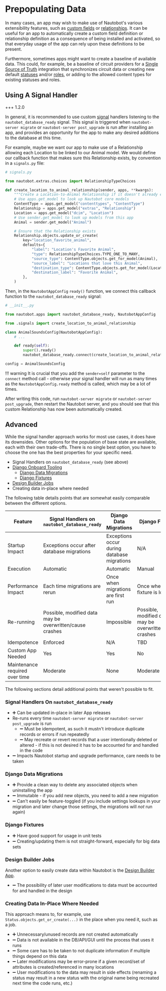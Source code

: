 # Prepopulating Data

In many cases, an app may wish to make use of Nautobot's various extensibility features, such as [custom fields](../../../../user-guide/platform-functionality/customfield.md) or [relationships](../../../../user-guide/platform-functionality/relationship.md). It can be useful for an app to automatically create a custom field definition or relationship definition as a consequence of being installed and activated, so that everyday usage of the app can rely upon these definitions to be present.

Furthermore, sometimes apps might want to create a baseline of available data. This could, for example, be a baseline of circuit providers for a [Single Source of Truth](https://docs.nautobot.com/projects/ssot/en/latest/) integration that synchronizes circuit data or creating new default [statuses](https://docs.nautobot.com/projects/core/en/stable/user-guide/platform-functionality/status/) and/or [roles](https://docs.nautobot.com/projects/core/en/stable/user-guide/platform-functionality/role/), or adding to the allowed content types for existing statuses and roles.

## Using A Signal Handler

+++ 1.2.0

In general, it is recommended to use custom [signal](https://docs.djangoproject.com/en/stable/topics/signals/) handlers listening to the `nautobot_database_ready` signal. This signal is triggered when `nautobot-server migrate` or `nautobot-server post_upgrade` is run after installing an app, and provides an opportunity for the app to make any desired additions to the database at this time.

For example, maybe we want our app to make use of a Relationship allowing each Location to be linked to our Animal model. We would define our callback function that makes sure this Relationship exists, by convention in a `signals.py` file:

```python
# signals.py

from nautobot.extras.choices import RelationshipTypeChoices

def create_location_to_animal_relationship(sender, apps, **kwargs):
    """Create a Location-to-Animal Relationship if it doesn't already exist."""
    # Use apps.get_model to look up Nautobot core models
    ContentType = apps.get_model("contenttypes", "ContentType")
    Relationship = apps.get_model("extras", "Relationship")
    Location = apps.get_model("dcim", "Location")
    # Use sender.get_model to look up models from this app
    Animal = sender.get_model("Animal")

    # Ensure that the Relationship exists
    Relationship.objects.update_or_create(
        key="location_favorite_animal",
        defaults={
            "label": "Location's Favorite Animal",
            "type": RelationshipTypeChoices.TYPE_ONE_TO_MANY,
            "source_type": ContentType.objects.get_for_model(Animal),
            "source_label": "Locations that love this Animal",
            "destination_type": ContentType.objects.get_for_model(Location),
            "destination_label": "Favorite Animal",
        },
    )
```

Then, in the `NautobotAppConfig` `ready()` function, we connect this callback function to the `nautobot_database_ready` signal:

```python
# __init__.py

from nautobot.apps import nautobot_database_ready, NautobotAppConfig

from .signals import create_location_to_animal_relationship

class AnimalSoundsConfig(NautobotAppConfig):
    # ...

    def ready(self):
        super().ready()
        nautobot_database_ready.connect(create_location_to_animal_relationship, sender=self)

config = AnimalSoundsConfig
```

!!! warning
    It is crucial that you add the `sender=self` parameter to the `connect` method call - otherwise your signal handler will run as many times as the `NautobotAppConfig.ready` method is called, which may be a lot of times.

After writing this code, run `nautobot-server migrate` or `nautobot-server post_upgrade`, then restart the Nautobot server, and you should see that this custom Relationship has now been automatically created.

## Advanced

While the signal handler approach works for most use cases, it does have its downsides. Other options for the population of base state are available, each with their own trade-offs. There is no single best option, you have to choose the one has the best properties for your specific need.

- Signal Handlers on `nautobot_database_ready` (see above)
- [Django Onboard Tooling](https://docs.djangoproject.com/en/4.2/howto/initial-data/)
    - [Django Data Migrations](https://docs.djangoproject.com/en/4.2/topics/migrations/#data-migrations)
    - [Django Fixtures](https://docs.djangoproject.com/en/4.2/topics/db/fixtures/#fixtures)
- [Design Builder Jobs](https://docs.nautobot.com/projects/design-builder/en/latest/)
- Creating data in-place where needed

The following table details points that are somewhat easily comparable between the different options.

| Feature           | Signal Handlers on `nautobot_database_ready`                                         | Django Data Migrations               | Django Fixtures                                                                      | Design Builder Jobs                                                                  | Creating Data In-place Where Needed                                                  |
|-------------------|--------------------------------------------------------------------------------------|--------------------------------------|--------------------------------------------------------------------------------------|--------------------------------------------------------------------------------------|--------------------------------------------------------------------------------------|
| Startup Impact    | Exceptions occur after database migrations                                                 | Exceptions occur during database migrations | N/A                                                                                  | N/A                                                                                  | N/A                                                                                  |
| Execution         | Automatic                                                                            | Automatic                            | Manual                                                                               | Manual                                                                               | Automatic                                                                            |
| Performance Impact | Each time migrations are rerun | Once when migrations are first run | Once when fixture is loaded | Each time design job is run | Each time the data is needed |
| Re-running        | Possible, modified data may be overwritten/cause crashes                             | Impossible                           | Possible, modified data may be overwritten/cause crashes                             | Possible, modified data may be overwritten/cause crashes                             | Possible, modified data may be overwritten/cause crashes                             |
| Idempotence       | Enforced                                                                             | N/A                                  | TBD                                                                                  | Possible                                                                             | Possible                                                                             |
| Custom App Needed | Yes                                                                                  | Yes                                  | No                                                                                   | No                                                                                   | No                                                                                   |
| Maintenance required over time | Moderate | None | Moderate | Moderate | High |

The following sections detail additional points that weren't possible to fit.

### Signal Handlers On `nautobot_database_ready`

- ➕ Can be updated in-place in later App releases
- Re-runs every time `nautobot-server migrate` or `nautobot-server post_upgrade` is run
    - ➖ Must be idempotent, as such it mustn't introduce duplicate records or errors if run repeatedly
    - ➖ May recreate or revert records that a user intentionally deleted or altered - if this is not desired it has to be accounted for and handled in the code
- ➖ Impacts Nautobot startup and upgrade performance, care needs to be taken

### Django Data Migrations

- ➕ Provide a clean way to delete any associated objects when uninstalling the app
- ➖ Immutable - if you add new objects, you need to add a new migration
- ➖ Can't easily be feature-toggled (if you include settings lookups in your migration and later change those settings, the migrations will _not_ run again)

### Django Fixtures

- ➕ Have good support for usage in unit tests
- ➖ Creating/updating them is not straight-forward, especially for big data sets

### Design Builder Jobs

Another option to easily create data within Nautobot is the [Design Builder App](https://docs.nautobot.com/projects/design-builder/en/latest/).

- ➖ The possibility of later user modifications to data must be accounted for and handled in the design

### Creating Data In-Place Where Needed

This approach means to, for example, use `Status.objects.get_or_create(...)` in the place when you need it, such as a job.

- ➕ Unnecessary/unused records are not created automatically
- ➖ Data is not available in the DB/API/GUI until the process that uses it runs
- ➖ Some care has to be taken to not duplicate information if multiple things depend on this data
- ➖ Later modifications may be error-prone if a given record/set of attributes is created/referenced in many locations
- ➖ User modifications to the data may result in side effects (renaming a status may result in a new status with the original name being recreated next time the code runs, etc.)
